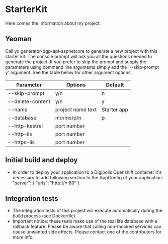# StarterKit 

Here comes the information about my project.

## Yeoman
Call yo generator-dgp-api-aspnetcore to generate a new project with this starter kit.
The console prompt will ask you all the questions needed to generate the project.
If you prefer to skip the prompt and supply the parameters using command line arguments simply add the '--skip-prompt y' argument. 
See the table below for other argument options.

| Parameter        | Options           | Default     |
| ---------------- | ----------------- | ----------- |
| --skip-prompt    | y/n               | n           |
| --delete-content | y/n               | y           |
| --name           | project name text | Starter app |
| --database       | mo/ms/p/n         | p           |
| --http-kestrel   | port number       |             |
| --http-iis       | port number       |             |
| --https-iis      | port number       |             |

## Initial build and deploy

- In order to deploy your application to a Digipolis Openshift container it's necessary to add following section to the AppConfig of
  your application:
  "server": {
      "urls": "http://*:80"
  }

## Integration tests

- The integration tests of this project will execute automatically during the build process (see Dockerfile).
- Important notice: these tests make use of the real life database with a rollback feature. Please be aware that calling non-mocked services can cause unwanted side effects. Please contact one of the contributers for more info. 
